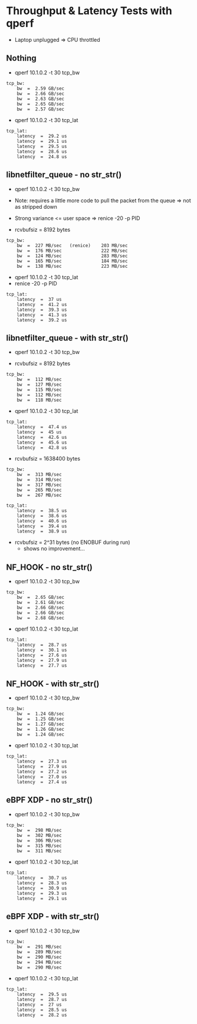 # Throughput & Latency Tests with qperf

- Laptop unplugged => CPU throttled

## Nothing
- qperf 10.1.0.2 -t 30 tcp_bw

```
tcp_bw:
    bw  =  2.59 GB/sec
    bw  =  2.66 GB/sec
    bw  =  2.63 GB/sec
    bw  =  2.65 GB/sec
    bw  =  2.57 GB/sec
```

- qperf 10.1.0.2 -t 30 tcp_lat
```
tcp_lat:
    latency  =  29.2 us
    latency  =  29.1 us
    latency  =  29.5 us
    latency  =  28.6 us
    latency  =  24.8 us
```

## libnetfilter_queue - no str_str()
- qperf 10.1.0.2 -t 30 tcp_bw
- Note: requires a little more code to pull the packet from the queue => not as stripped down
- Strong variance <= user space => renice -20 -p PID

- rcvbufsiz = 8192 bytes
```
tcp_bw:
    bw  =  227 MB/sec   (renice)    203 MB/sec
    bw  =  176 MB/sec               222 MB/sec
    bw  =  124 MB/sec               283 MB/sec
    bw  =  165 MB/sec               184 MB/sec
    bw  =  138 MB/sec               223 MB/sec
```

- qperf 10.1.0.2 -t 30 tcp_lat
- renice -20 -p PID

```
tcp_lat:
    latency  =  37 us
    latency  =  41.2 us
    latency  =  39.3 us
    latency  =  41.3 us
    latency  =  39.2 us
```

## libnetfilter_queue - with str_str()
- qperf 10.1.0.2 -t 30 tcp_bw

- rcvbufsiz = 8192 bytes
```
tcp_bw:
    bw  =  112 MB/sec
    bw  =  127 MB/sec
    bw  =  115 MB/sec
    bw  =  112 MB/sec
    bw  =  118 MB/sec
```

- qperf 10.1.0.2 -t 30 tcp_lat

```
tcp_lat:
    latency  =  47.4 us
    latency  =  45 us
    latency  =  42.6 us
    latency  =  45.6 us
    latency  =  42.8 us
```

- rcvbufsiz = 1638400 bytes
```
tcp_bw:
    bw  =  313 MB/sec
    bw  =  314 MB/sec
    bw  =  317 MB/sec
    bw  =  265 MB/sec
    bw  =  267 MB/sec
```

```
tcp_lat:
    latency  =  38.5 us
    latency  =  38.6 us
    latency  =  40.6 us
    latency  =  39.4 us
    latency  =  38.9 us
```

- rcvbufsiz = 2^31 bytes (no ENOBUF during run)
    - shows no improvement...


## NF_HOOK - no str_str()
- qperf 10.1.0.2 -t 30 tcp_bw
```
tcp_bw:
    bw  =  2.65 GB/sec
    bw  =  2.61 GB/sec
    bw  =  2.66 GB/sec
    bw  =  2.66 GB/sec
    bw  =  2.68 GB/sec
```

- qperf 10.1.0.2 -t 30 tcp_lat
```
tcp_lat:
    latency  =  28.7 us
    latency  =  30.1 us
    latency  =  27.6 us
    latency  =  27.9 us
    latency  =  27.7 us
```

## NF_HOOK - with str_str()
- qperf 10.1.0.2 -t 30 tcp_bw
```
tcp_bw:
    bw  =  1.24 GB/sec
    bw  =  1.25 GB/sec
    bw  =  1.27 GB/sec
    bw  =  1.26 GB/sec
    bw  =  1.24 GB/sec
```

- qperf 10.1.0.2 -t 30 tcp_lat
```
tcp_lat:
    latency  =  27.3 us
    latency  =  27.9 us
    latency  =  27.2 us
    latency  =  27.0 us
    latency  =  27.4 us
```

## eBPF XDP - no str_str()
- qperf 10.1.0.2 -t 30 tcp_bw
```
tcp_bw:
    bw  =  298 MB/sec
    bw  =  302 MB/sec
    bw  =  306 MB/sec
    bw  =  315 MB/sec
    bw  =  311 MB/sec
```

- qperf 10.1.0.2 -t 30 tcp_lat
```
tcp_lat:
    latency  =  30.7 us
    latency  =  28.3 us
    latency  =  30.9 us
    latency  =  29.3 us
    latency  =  29.1 us
```

## eBPF XDP - with str_str()
- qperf 10.1.0.2 -t 30 tcp_bw
```
tcp_bw:
    bw  =  291 MB/sec
    bw  =  289 MB/sec
    bw  =  290 MB/sec
    bw  =  294 MB/sec
    bw  =  290 MB/sec
```

- qperf 10.1.0.2 -t 30 tcp_lat
```
tcp_lat:
    latency  =  29.5 us
    latency  =  28.7 us
    latency  =  27 us
    latency  =  28.5 us
    latency  =  28.2 us
```
